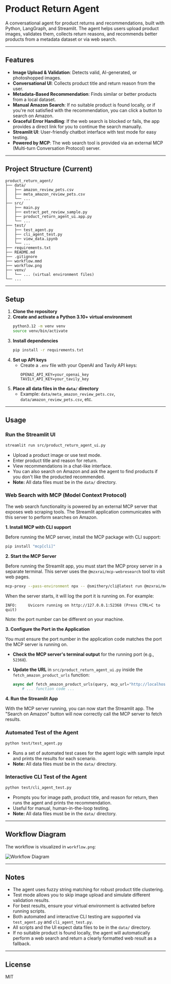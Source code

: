 # Product Return Agent

A conversational agent for product returns and recommendations, built with Python, LangGraph, and Streamlit. The agent helps users upload product images, validates them, collects return reasons, and recommends better products from a metadata dataset or via web search.

---

## Features
- **Image Upload & Validation**: Detects valid, AI-generated, or photoshopped images.
- **Conversational UI**: Collects product title and return reason from the user.
- **Metadata-Based Recommendation**: Finds similar or better products from a local dataset.
- **Manual Amazon Search**: If no suitable product is found locally, or if you're not satisfied with the recommendation, you can click a button to search on Amazon.
- **Graceful Error Handling**: If the web search is blocked or fails, the app provides a direct link for you to continue the search manually.
- **Streamlit UI**: User-friendly chatbot interface with test mode for easy testing.
- **Powered by MCP**: The web search tool is provided via an external MCP (Multi-turn Conversation Protocol) server.

---

## Project Structure (Current)

```
product_return_agent/
├── data/
│   ├── amazon_review_pets.csv
│   ├── meta_amazon_review_pets.csv
│   └── ...
├── src/
│   ├── main.py
│   ├── extract_pet_review_sample.py
│   ├── product_return_agent_ui.app.py
│   └── ...
├── test/
│   ├── test_agent.py
│   ├── cli_agent_test.py
│   ├── view_data.ipynb
│   └── ...
├── requirements.txt
├── README.md
├── .gitignore
├── workflow.mmd
├── workflow.png
├── venv/
│   └── ... (virtual environment files)
└── ...
```

---

## Setup

1. **Clone the repository**
2. **Create and activate a Python 3.10+ virtual environment**
   ```bash
   python3.12 -m venv venv
   source venv/bin/activate
   ```
3. **Install dependencies**
   ```bash
   pip install -r requirements.txt
   ```
4. **Set up API keys**
   - Create a `.env` file with your OpenAI and Tavily API keys:
     ```env
     OPENAI_API_KEY=your_openai_key
     TAVILY_API_KEY=your_tavily_key
     ```
5. **Place all data files in the `data/` directory**
   - Example: `data/meta_amazon_review_pets.csv`, `data/amazon_review_pets.csv`, etc.

---

## Usage

### **Run the Streamlit UI**
```bash
streamlit run src/product_return_agent_ui.py
```
- Upload a product image or use test mode.
- Enter product title and reason for return.
- View recommendations in a chat-like interface.
- You can also search on Amazon and ask the agent to find products if you don't like the producted recommended.
- **Note:** All data files must be in the `data/` directory.

### **Web Search with MCP (Model Context Protocol)**

The web search functionality is powered by an external MCP server that exposes web scraping tools. The Streamlit application communicates with this server to perform searches on Amazon.

**1. Install MCP with CLI support**

Before running the MCP server, install the MCP package with CLI support:

```bash
pip install "mcp[cli]"
```

**2. Start the MCP Server**

Before running the Streamlit app, you must start the MCP proxy server in a separate terminal. This server uses the `@mzxrai/mcp-webresearch` tool to visit web pages.

```bash
mcp-proxy --pass-environment npx -- @smithery/cli@latest run @mzxrai/mcp-webresearch --config '{}'
```

When the server starts, it will log the port it is running on. For example:

```
INFO:     Uvicorn running on http://127.0.0.1:52368 (Press CTRL+C to quit)
```
Note: the port number can be different on your machine.

**3. Configure the Port in the Application**

You must ensure the port number in the application code matches the port the MCP server is running on.

-   **Check the MCP server's terminal output** for the running port (e.g., `52368`).
-   **Update the URL** in `src/product_return_agent_ui.py` inside the `fetch_amazon_product_urls` function:

    ```python
    async def fetch_amazon_product_urls(query, mcp_url="http://localhost:52368/sse"):
        # ... function code ...
    ```

**4. Run the Streamlit App**

With the MCP server running, you can now start the Streamlit app. The "Search on Amazon" button will now correctly call the MCP server to fetch results.

### **Automated Test of the Agent**
```bash
python test/test_agent.py
```
- Runs a set of automated test cases for the agent logic with sample input and prints the results for each scenario.
- **Note:** All data files must be in the `data/` directory.

### **Interactive CLI Test of the Agent**
```bash
python test/cli_agent_test.py
```
- Prompts you for image path, product title, and reason for return, then runs the agent and prints the recommendation.
- Useful for manual, human-in-the-loop testing.
- **Note:** All data files must be in the `data/` directory.

---

## Workflow Diagram

The workflow is visualized in `workflow.png`:

![Workflow Diagram](workflow.png)


---

## Notes
- The agent uses fuzzy string matching for robust product title clustering.
- Test mode allows you to skip image upload and simulate different validation results.
- For best results, ensure your virtual environment is activated before running scripts.
- Both automated and interactive CLI testing are supported via `test_agent.py` and `cli_agent_test.py`.
- All scripts and the UI expect data files to be in the `data/` directory.
- If no suitable product is found locally, the agent will automatically perform a web search and return a clearly formatted web result as a fallback.

---

## License
MIT 